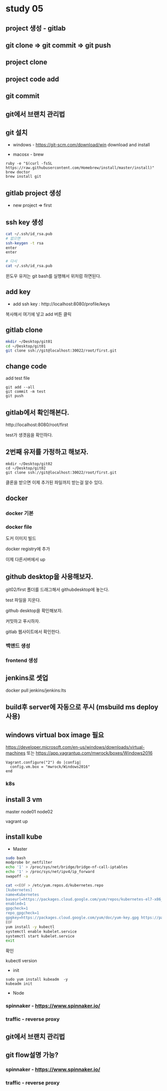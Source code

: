 # study 05

## project 생성  - gitlab

## git clone => git commit => git push 

## project clone 

## project code add 

## git commit 

## git에서 브랜치 관리법

## git 설치 

* windows - https://git-scm.com/download/win download and install 

* macosx - brew
```
ruby -e "$(curl -fsSL https://raw.githubusercontent.com/Homebrew/install/master/install)"
brew doctor
brew install git
```


## gitlab project 생성

* new project => first

## ssh key 생성 

```bash
cat ~/.ssh/id_rsa.pub
# 없으면 
ssh-keygen -t rsa
enter
enter 

# 다시 
cat ~/.ssh/id_rsa.pub
```

윈도우 유저는 git bash를 실행해서 위처럼 하면된다.

## add key 
* add ssh key  :   http://localhost:8080/profile/keys 

복사해서 여기에 넣고 add 버튼 클릭

## gitlab clone
```bash
mkdir ~/Desktop/git01
cd ~/Desktop/git01
git clone ssh://git@localhost:30022/root/first.git
```

## change code 

add test file 
```
git add --all 
git commit -m test
git push 
```

## gitlab에서 확인해본다. 

http://localhost:8080/root/first

test가 생겻음을 확인하다.

## 2번째 유저를 가정하고 해보자. 
```
mkdir ~/Desktop/git02
cd ~/Desktop/git02
git clone ssh://git@localhost:30022/root/first.git
```

클론을 받으면 이제 추가된 파일까지 받는걸 알수 있다.



## docker

### docker 기본

### docker file

도커 이미지 빌드

docker registry에 추가

이제 다른서버에서 up 


## github desktop을 사용해보자. 

git02/first 폴더를 드래그해서 githubdesktop에 놓는다. 

test 파일을 지운다. 

github desktop을 확인해보자.

커밋하고 푸시하자.

gitlab 웹사이트에서 확인한다.

### 백앤드 생성 

### frontend 생성 

## jenkins로 셋업 

docker pull jenkins/jenkins:lts

## build후 server에 자동으로 푸시 (msbuild ms deploy 사용) 

## windows virtual box image 필요
<https://developer.microsoft.com/en-us/windows/downloads/virtual-machines>
또는 
https://app.vagrantup.com/mwrock/boxes/Windows2016

```
Vagrant.configure("2") do |config|
  config.vm.box = "mwrock/Windows2016"
end
```

### k8s



## install 3 vm 

master node01 node02

vagrant up 

## install kube 

* Master



```bash
sudo bash
modprobe br_netfilter
echo '1' > /proc/sys/net/bridge/bridge-nf-call-iptables
echo '1' > /proc/sys/net/ipv4/ip_forward
swapoff -a

cat <<EOF > /etc/yum.repos.d/kubernetes.repo
[kubernetes]
name=Kubernetes
baseurl=https://packages.cloud.google.com/yum/repos/kubernetes-el7-x86_64
enabled=1
gpgcheck=1
repo_gpgcheck=1
gpgkey=https://packages.cloud.google.com/yum/doc/yum-key.gpg https://packages.cloud.google.com/yum/doc/rpm-package-key.gpg
EOF
yum install -y kubectl
systemctl enable kubelet.service
systemctl start kubelet.service
exit
```

확인 

kubectl version

* init 

```
sudo yum install kubeadm  -y
kubeadm init
```

* Node

### spinnaker - https://www.spinnaker.io/

### traffic - reverse proxy

## git에서 브랜치 관리법

## git flow설명 가능?




### spinnaker - https://www.spinnaker.io/

### traffic - reverse proxy

